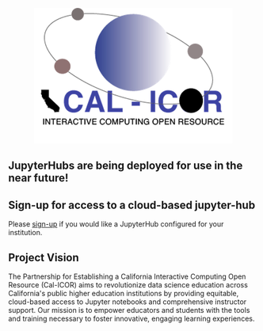 <p align="center">
  <img src="assets/logo-trans.png" alt="CAL-ICOR logo" />
</p>

## JupyterHubs are being deployed for use in the near future!

## Sign-up for access to a cloud-based jupyter-hub
Please [sign-up](https://docs.google.com/forms/d/1IN3b19WWPbTiAu8WR4tTBZwwMAY-NYS8EgH3I1eGQEI/edit?ts=66f34eb2) if you would like a JupyterHub configured for your
institution.

## Project Vision
The Partnership for Establishing a California Interactive Computing Open Resource (Cal-ICOR) aims to revolutionize data science education across California's public higher education institutions by providing equitable, cloud-based access to Jupyter notebooks and comprehensive instructor support. Our mission is to empower educators and students with the tools and training necessary to foster innovative, engaging learning experiences.







